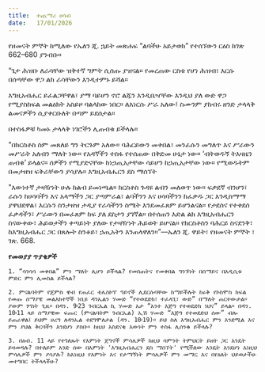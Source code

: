 ```yaml
---
title:  ተጨማሪ ሀሳብ
date:   17/01/2026
---
```


የዘመናት ምኞት ከሚለው የኤለን ጂ. ኋይት መጽሐፍ “ልባችሁ አይታወክ” የተሰኘውን ርዕስ ከገጽ 662–680 ያንብቡ።

“ጌታ ሕዝቡ ለራሳቸው ዝቅተኛ ግምት ሲሰጡ ያዝናል። የመረጠው ርስቱ የሆነ ሕዝብ፣ እርሱ በሰጣቸው ዋጋ ልክ ራሳቸውን እንዲተምኑ ይሻል።

እግዚአብሔር ይፈልጋቸዋል፣ ያማ ባይሆን ኖሮ ልጁን እንዲቤዣቸው እንዲህ ያለ ውድ ዋጋ የሚያስከፍል መልዕክት አስይዞ ባልላከው ነበር። ለእነርሱ ሥራ አለው፤ ስሙንም ያከብሩ ዘንድ ታላላቅ ልመናዎችን ሲያቀርቡለት በጣም ይደሰታል።

በተስፋዎቹ ካመኑ ታላላቅ ነገሮችን ሊጠብቁ ይችላሉ።

"በክርስቶስ ስም መጸለይ ግን ትርጉም አለው። ባሕርይውን መቀበል፣ መንፈሱን መግለጥ እና ሥራውን መሥራት አለብን ማለት ነው። የአዳኛችን ተስፋ የተሰጠው በቅድመ ሁኔታ ነው። ‘ብትወዱኝ ትእዛዜን ጠብቁ’ ይላልና። ሰዎችን የሚያድናቸው ከነኃጢአታቸው ሳይሆን ከኃጢአታቸው ነው። የሚወዱትም በመታዘዝ ፍቅራቸውን ያሳያሉ። እግዚአብሔርን ደስ ማሰኘት

"እውነተኛ ታዛዥነት ሁሉ ከልብ ይመነጫል። ክርስቶስ ጉዳዩ ልብን መለወጥ ነው። ፍቃደኛ ብንሆን፣ ራሱን ከሀሳባችን እና አላማችን ጋር ያጣምራል፣ ልባችንን እና ሀሳባችንን ከፈቃዱ ጋር እንዲስማማ ያዋህደዋል፣ እርሱን ስንታዘዝ ታዲያ የራሳችንን ስሜት እንደመፈጸም ይሆንልናል። የታደሰና የተቀደሰ ፈቃዳችን፣ ሥራውን በመፈጸም ከፍ ያለ ደስታን ያገኛል። በተሰጠን እድል ልክ እግዚአብሔርን ስናውቀው፣ ሕይወታችን ቀጣይነት ያለው የታዛዥነት ሕይወት ይሆናል። የክርስቶስን ባሕርይ ስናደንቅ፣ ከእግዚአብሔር ጋር በጸሎት ስንቆይ፣ ኃጢአትን እንጠላዋለን።”—ኤለን ጂ. ዋይት፣ የዘመናት ምኞት ፣ ገጽ. 668.



**የመወያያ ጥያቄዎች**



`1. “ሳንሳሳ መቀበል” ምን ማለት ሊሆን ይችላል? የመስጠትና የመቀበል ግንኙነት በሰማይና በአዲሲቱ ምድር ምን ሊመስል ይችላል?`

`2. ምናልባትም የጄምስ ዌብ የጠፈር ቴሌስኮፕ ዓይኖች ሊደርሱባቸው ከማይችሉት ከሩቅ የኮስሞስ ክፍል የመጡ ሰማያዊ መልእክተኞች ነቢዩ ዳንኤልን ሃሙድ “የተወደድክ፣ ተፈላጊ፣ ውድ” በማለት ጠርተውታል። ያውም ሦስት ጊዜ። በዳን. 9፡23 ገብርኤል ኪ ሃሙድ አታ “አንተ እጅግ የተወደድክ ነህና” ይላል። በዳን. 10፡11 ላይ ሰማያዊው ፍጡር (ምናልባትም ገብርኤል) ኢሽ ሃሙድ “እጅግ የተወደድህ ሰው” ብሎ ይጠራዋል፤ ይህም ሀረግ ለዳንኤል ተደግሞለታል (ዳን. 10፡19)። ይህ ስለ እግዚአብሔር ምን እንደሚል እና ምን ያህል ቅርባችን እንደሆነ ያስቡ። ከዚህ አስደናቂ እውነት ምን ተስፋ ሊሰንቁ ይችላሉ?`

`3. በዕብ. 11 ላይ የተገለጹት የእምነት ጀግኖች ምሳሌዎች ከዚህ ሳምንት ትምህርት ይዘት ጋር እንዴት ይዛመዳሉ? በተለይም አንድ ሰው በእምነት 'እግዚአብሔርን ደስ ማሰኘት' የሚችለው እንዴት እንደሆነ እነዚህ ምሳሌዎች ምን ያሳያሉ? ከእነዚህ የእምነት እና የታማኝነት ምሳሌዎች ምን መማር እና በየዕለት ህይወታችሁ መተግበር ትችላላችሁ?`